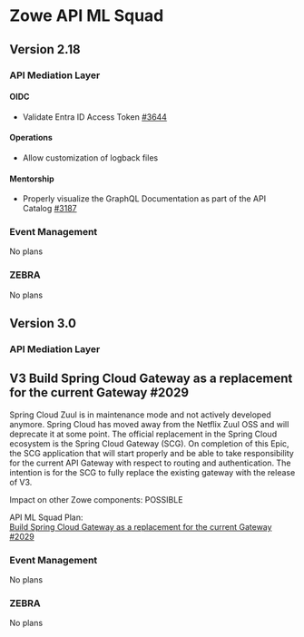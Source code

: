 # Zowe API ML Squad

## Version 2.18

### API Mediation Layer

#### OIDC

- Validate Entra ID Access Token [#3644](https://github.com/zowe/api-layer/issues/3644)

#### Operations

- Allow customization of logback files

#### Mentorship

- Properly visualize the GraphQL Documentation as part of the API Catalog [#3187](https://github.com/zowe/api-layer/issues/3187)

### Event Management

No plans

### ZEBRA

No plans

## Version 3.0

### API Mediation Layer

## V3 Build Spring Cloud Gateway as a replacement for the current Gateway #2029

Spring Cloud Zuul is in maintenance mode and not actively developed anymore. Spring Cloud has moved away from the Netflix Zuul OSS and will deprecate it at some point. The official replacement in the Spring Cloud ecosystem is the Spring Cloud Gateway (SCG). On completion of this Epic, the SCG application that will start properly and be able to take responsibility for the current API Gateway with respect to routing and authentication. The intention is for the SCG to fully replace the existing gateway with the release of V3.

Impact on other Zowe components: POSSIBLE

API ML Squad Plan:  
[Build Spring Cloud Gateway as a replacement for the current Gateway #2029](https://github.com/zowe/api-layer/issues/2029)

### Event Management

No plans

### ZEBRA

No plans
